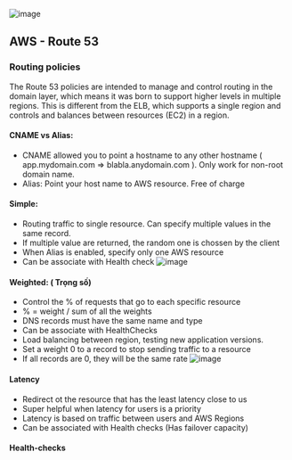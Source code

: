 ![image](https://github.com/nhvu95/aws-handbook/assets/26276890/134958a7-a883-46f3-ba46-7287c99a938a)

## AWS - Route 53
### Routing policies

The Route 53 policies are intended to manage and control routing in the domain layer, which means it was born to support higher levels in multiple regions. This is different from the ELB, which supports a single region and controls and balances between resources (EC2) in a region.

#### CNAME vs Alias:
  * CNAME allowed you to point a hostname to any other hostname ( app.mydomain.com => blabla.anydomain.com ). Only work for non-root domain name.
  * Alias: Point your host name to AWS resource. Free of charge

#### Simple:
  * Routing traffic to single resource. Can specify multiple values in the same record.
  * If multiple value are returned, the random one is chossen by the client
  * When Alias is enabled, specify only one AWS resource
  * Can be associate with Health check
![image](https://github.com/nhvu95/aws-handbook/assets/26276890/b9e29ee5-2dc4-464c-b386-d7518c91a84b)

#### Weighted: ( Trọng số)
  * Control the % of requests that go to each specific resource
  * % = weight / sum of all the weights
  * DNS records must have the same name and type
  * Can be associate with HealthChecks
  * Load balancing between region, testing new application versions.
  * Set a weight 0 to a record to stop sending traffic to a resource
  * If all records are 0, they will be the same rate
![image](https://github.com/nhvu95/aws-handbook/assets/26276890/7d83c27c-89c8-4f20-86b2-cf9328380b76)

#### Latency
  * Redirect ot the resource that has the least latency close to us
  * Super helpful when latency for users is a priority
  * Latency is based on traffic between users and AWS Regions
  * Can be associated with Health checks (Has failover capacity)

#### Health-checks
   